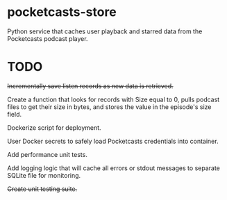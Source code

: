 # pocketcasts-store
Python service that caches user playback and starred data from the Pocketcasts podcast player.

# TODO

~~Incrementally save listen records as new data is retrieved.~~

Create a function that looks for records with Size equal to 0, pulls podcast files to get their size in bytes, and stores the value in the episode's size field.

Dockerize script for deployment.

User Docker secrets to safely load Pocketcasts credentials into container.

Add performance unit tests.

Add logging logic that will cache all errors or stdout messages to separate SQLite file for monitoring.

~~Create unit testing suite.~~